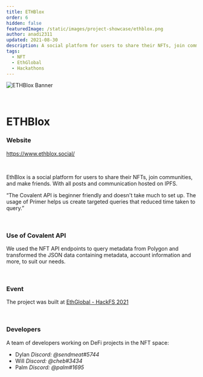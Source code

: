 ```yaml
---
title: ETHBlox
order: 6
hidden: false
featuredImage: /static/images/project-showcase/ethblox.png
author: anadi2311
updated: 2021-08-30
description: A social platform for users to share their NFTs, join communities, and make friends with all posts and communication hosted on IPFS.
tags:
  - NFT
  - EthGlobal
  - Hackathons
---
```


![ETHBlox Banner](/static/images/project-showcase/ethblox.png)

&nbsp;
# ETHBlox

### Website
https://www.ethblox.social/

&nbsp;

EthBlox is a social platform for users to share their NFTs, join communities, and make friends. With all posts and communication hosted on IPFS.

<Aside>

“The Covalent API is beginner friendly and doesn't take much to set up. The usage of Primer helps us create targeted queries that reduced time taken to query.”

</Aside>

&nbsp;
### Use of Covalent API
We used the NFT API endpoints to query metadata from Polygon and transformed the JSON data containing metadata, account information and more, to suit our needs.

&nbsp;
### Event
The project was built at [EthGlobal - HackFS 2021](https://www.covalenthq.com/blog/hackfs-winners-announcment/)

&nbsp;
### Developers
A team of developers working on DeFi projects in the NFT space:
- Dylan _Discord: @sendmeat#5744_
- Will _Discord: @cheb#3434_
- Palm _Discord: @palm#1695_
